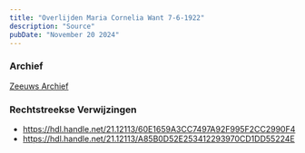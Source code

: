 ```yaml
---
title: "Overlijden Maria Cornelia Want 7-6-1922"
description: "Source"
pubDate: "November 20 2024"
---
```


### Archief
[Zeeuws Archief](https://www.zeeuwsarchief.nl/)

### Rechtstreekse Verwijzingen
- https://hdl.handle.net/21.12113/60E1659A3CC7497A92F995F2CC2990F4
- https://hdl.handle.net/21.12113/A85B0D52E253412293970CD1DD55224E
